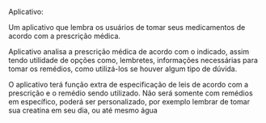 Aplicativo:

Um aplicativo que lembra os usuários de tomar seus medicamentos de acordo com a prescrição médica.

Aplicativo analisa a prescrição médica de acordo com o indicado, assim tendo utilidade de opções como, lembretes, informações necessárias para tomar os remédios, como utilizá-los se houver algum tipo de dúvida.

O aplicativo terá função extra de especificação de leis de acordo com a prescrição e o remédio sendo utilizado. Não será somente com remédios em específico, poderá ser personalizado, por exemplo lembrar de tomar sua creatina em seu dia, ou até mesmo água

